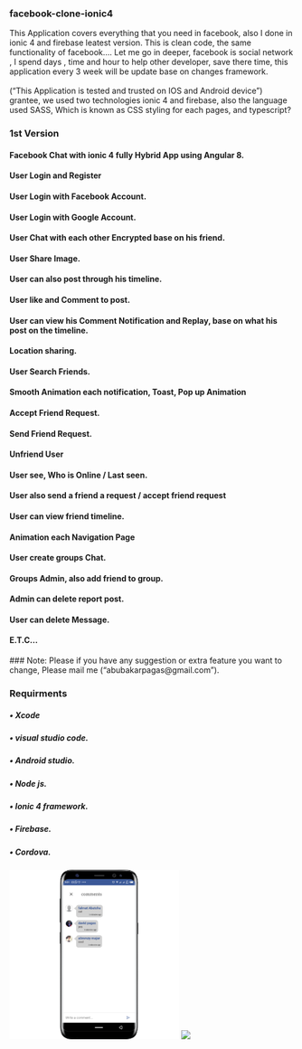 ### facebook-clone-ionic4
This Application  covers everything that you need in facebook, also I done in ionic 4 and firebase leatest version. This is clean code, the same functionality of facebook…. 
Let me go in deeper, facebook is social network , I spend days , time and hour to help other developer, save there time, this application every 3 week will be update base on changes framework.</br>
<br>(“This Application is tested and trusted  on IOS and Android device”) grantee, we used two technologies ionic 4 and firebase, also the language used SASS, Which is known as CSS styling for each pages, and typescript?

### 1st Version
<h4>Facebook Chat with ionic 4 fully Hybrid App using Angular 8.</h4>
<h4>User Login and Register </h4>
<h4>User Login with Facebook Account.</h4>
<h4>User Login with Google Account.</h4>
<h4>User Chat with each other Encrypted base on his friend.<h4>
<h4>User Share Image.</h4>
<h4>User can also post through his timeline.</h4>
<h4>User like and Comment to post.</h4>
<h4>User can view his Comment Notification and Replay, base on what his post on the timeline.</h4>
<h4>Location sharing.</h4>
<h4>User Search Friends.</h4>
<h4>Smooth Animation each notification, Toast, Pop up Animation</h4>
<h4>Accept Friend Request.</h4>
<h4>Send Friend Request.</h4>
<h4>Unfriend User</h4>
<h4>User see, Who is Online / Last seen.</h4>
<h4>User also send a friend a request / accept friend request</h4>
<h4>User can view friend timeline.</h4>
<h4>Animation each Navigation Page </h4>
<h4>User create groups Chat.</h4>
<h4>Groups Admin, also add friend to group.</h4>
<h4>Admin can delete report post.</h4>
<h4>User can delete Message.</h4>
<h4>E.T.C…</h4>
### Note: 
  <span>Please  if you have any suggestion or extra feature you want to change, Please mail me (“abubakarpagas@gmail.com”).</span>


### Requirments
<h5>•	Xcode</h5>
<h5>•	visual studio code.</h5>
<h5>•	Android studio.</h5>
<h5>•	Node js.</h5>
<h5>•	Ionic 4 framework.</h5>
<h5>•	Firebase.</h5>
<h5>•	Cordova.</h5>


<img src="Review-ScreenShot/comment.png" height="300em" /> <img src="ss2.png" height="300em" />
